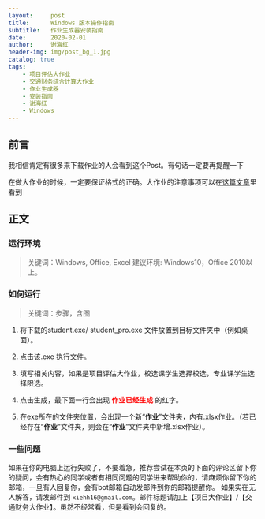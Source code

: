 ```yaml
---
layout:     post
title:      Windows 版本操作指南
subtitle:   作业生成器安装指南
date:       2020-02-01
author:     谢海红
header-img: img/post_bg_1.jpg
catalog: true
tags:
    - 项目评估大作业
    - 交通财务综合计算大作业
    - 作业生成器
    - 安装指南
    - 谢海红
    - Windows
---
```


## 前言

我相信肯定有很多来下载作业的人会看到这个Post。有句话一定要再提醒一下

在做大作业的时候，一定要保证格式的正确。大作业的注意事项可以在[这篇文章](https://bjtuxiehh.github.io/2019/11/04/%E9%A1%B9%E7%9B%AE%E8%AF%84%E4%BC%B0%E5%A4%A7%E4%BD%9C%E4%B8%9A%E6%98%93%E8%A7%81%E9%94%99%E8%AF%AF/)里看到

## 正文
### 运行环境
>关键词：Windows, Office, Excel
建议环境: Windows10，Office 2010以上。

### 如何运行
>关键词：步骤，含图
1. 将下载的student.exe/ student_pro.exe 文件放置到目标文件夹中（例如桌面）。

2. 点击该.exe 执行文件。

3. 填写相关内容，如果是项目评估大作业，校选课学生选择校选，专业课学生选择限选。

4. 点击生成，最下面一行会出现 **<font color='red'>作业已经生成</font>** 的红字。

5. 在exe所在的文件夹位置，会出现一个新“**作业**”文件夹，内有.xlsx作业。（若已经存在“**作业**”文件夹，则会在“**作业**”文件夹中新增.xlsx作业）。

### 一些问题 
如果在你的电脑上运行失败了，不要着急，推荐尝试在本页的下面的评论区留下你的疑问，会有热心的同学或者有相同问题的同学进来帮助你的，请麻烦你留下你的邮箱，一旦有人回复你，会有bot邮箱自动发邮件到你的邮箱提醒你。
如果实在无人解答，请发邮件到 `xiehh16@gmail.com`。邮件标题请加上【项目大作业】/【交通财务大作业】。虽然不经常看，但是看到会回复的。





